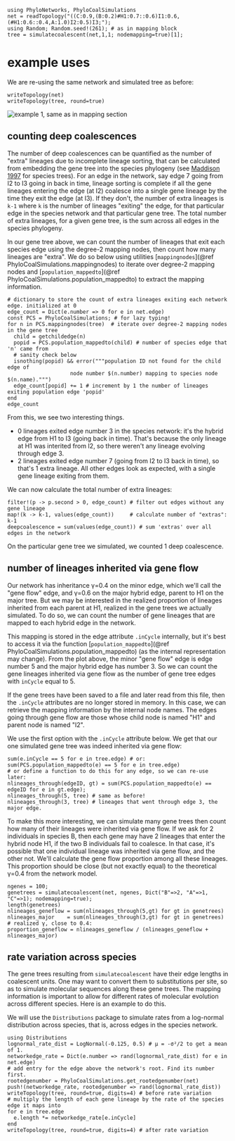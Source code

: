 ```@setup downstreamexamples
using PhyloNetworks, PhyloCoalSimulations
net = readTopology("((C:0.9,(B:0.2)#H1:0.7::0.6)I1:0.6,(#H1:0.6::0.4,A:1.0)I2:0.5)I3;");
using Random; Random.seed!(261); # as in mapping block
tree = simulatecoalescent(net,1,1; nodemapping=true)[1];
```
# example uses

We are re-using the same network and simulated tree as before:
```@repl downstreamexamples
writeTopology(net)
writeTopology(tree, round=true)
```
![example 1, same as in mapping section](../assets/figures/genetree_example1.svg)

##  counting deep coalescences

The number of deep coalescences can be quantified as the number of
"extra" lineages due to incomplete lineage sorting, that can be calculated
from embedding the gene tree into the species phylogeny
(see [Maddison 1997](https://doi.org/10.1093/sysbio/46.3.523) for species trees).
For an edge in the network, say edge 7 going from I2 to I3 going in back in time,
lineage sorting is complete if all the gene lineages entering the edge (at I2)
coalesce into a single gene lineage by the time they exit the edge (at I3).
If they don't, the number of extra lineages is `k-1` where `k` is the number of
lineages "exiting" the edge, for that particular edge in the species network
and that particular gene tree.
The total number of extra lineages, for a given gene tree, is the sum across
all edges in the species phylogeny.

In our gene tree above, we can count the number of lineages that exit each
species edge using the degree-2 mapping nodes,
then count how many lineages are "extra". We do so below using utilities
[`mappingnodes`](@ref PhyloCoalSimulations.mappingnodes)
to iterate over degree-2 mapping nodes and
[`population_mappedto`](@ref PhyloCoalSimulations.population_mappedto)
to extract the mapping information.

```@repl downstreamexamples
# dictionary to store the count of extra lineages exiting each network edge. initialized at 0
edge_count = Dict(e.number => 0 for e in net.edge)
const PCS = PhyloCoalSimulations; # for lazy typing!
for n in PCS.mappingnodes(tree)  # iterate over degree-2 mapping nodes in the gene tree
  child = getchildedge(n)
  popid = PCS.population_mappedto(child) # number of species edge that 'n' came from
  # sanity check below
  isnothing(popid) && error("""population ID not found for the child edge of
                    node number $(n.number) mapping to species node $(n.name).""")
  edge_count[popid] += 1 # increment by 1 the number of lineages exiting population edge 'popid'
end
edge_count
```

From this, we see two interesting things.
- 0 lineages exited edge number 3 in the species network: it's the hybrid
  edge from H1 to I3 (going back in time). That's because the only lineage
  at H1 was interited from I2, so there weren't any lineage evolving through edge 3.
- 2 lineages exited edge number 7 (going from I2 to I3 back in time),
  so that's 1 extra lineage. All other edges look as expected, with a single
  gene lineage exiting from them.

We can now calculate the total number of extra lineages:

```@repl downstreamexamples
filter!(p -> p.second > 0, edge_count) # filter out edges without any gene lineage
map!(k -> k-1, values(edge_count))     # calculate number of "extras": k-1
deepcoalescence = sum(values(edge_count)) # sum 'extras' over all edges in the network
```

On the particular gene tree we simulated, we counted 1 deep coalescence.

## number of lineages inherited via gene flow

Our network has inheritance γ=0.4 on the minor edge, which we'll call the
"gene flow" edge, and γ=0.6 on the major hybrid edge, parent to H1 on the major tree.
But we may be interested in the realized proportion of lineages inherited
from each parent at H1, realized in the gene trees we actually simulated.
To do so, we can count the number of gene lineages that are mapped to each
hybrid edge in the network.

This mapping is stored in the edge attribute `.inCycle` internally,
but it's best to access it via the function [`population_mappedto`](@ref PhyloCoalSimulations.population_mappedto)
(as the internal representation may change).
From the plot above, the minor "gene flow" edge is edge number 5 and the
major hybrid edge has number 3.
So we can count the gene lineages inherited via gene flow
as the number of gene tree edges with `inCycle` equal to 5.

If the gene trees have been saved to a file and later read from this file,
then the `.inCycle` attributes are no longer stored in memory. In this case,
we can retrieve the mapping information by the internal node names.
The edges going through gene flow are those whose child node is named "H1"
and parent node is named "I2".

We use the first option with the `.inCycle` attribute below.
We get that our one simulated gene tree was indeed inherited via gene flow:

```@repl downstreamexamples
sum(e.inCycle == 5 for e in tree.edge) # or:
sum(PCS.population_mappedto(e) == 5 for e in tree.edge)
# or define a function to do this for any edge, so we can re-use later:
nlineages_through(edgeID, gt) = sum(PCS.population_mappedto(e) == edgeID for e in gt.edge);
nlineages_through(5, tree) # same as before!
nlineages_through(3, tree) # lineages that went through edge 3, the major edge.
```

To make this more interesting, we can simulate many gene trees
then count how many of their lineages were inherited via gene flow.
If we ask for 2 individuals in species B,
then each gene may have 2 lineages that enter the hybrid node H1,
if the two B individuals fail to coalesce. In that case, it's possible that one
individual lineage was inherited via gene flow, and the other not.
We'll calculate the gene flow proportion among all these lineages.
This proportion should be close (but not exactly equal) to the theoretical
γ=0.4 from the network model.

```@repl downstreamexamples
ngenes = 100;
genetrees = simulatecoalescent(net, ngenes, Dict("B"=>2, "A"=>1, "C"=>1); nodemapping=true);
length(genetrees)
nlineages_geneflow = sum(nlineages_through(5,gt) for gt in genetrees)
nlineages_major    = sum(nlineages_through(3,gt) for gt in genetrees)
# realized γ, close to 0.4:
proportion_geneflow = nlineages_geneflow / (nlineages_geneflow + nlineages_major)
```

## rate variation across species

The gene trees resulting from `simulatecoalescent` have their edge lengths
in coalescent units. One may want to convert them to substitutions per site,
so as to simulate molecular sequences along these gene trees.
The mapping information is important to allow for different rates of molecular
evolution across different species. Here is an example to do this.

We will use the `Distributions` package to simulate rates from a log-normal
distribution across species, that is, across edges in the species network.

```@repl downstreamexamples
using Distributions
lognormal_rate_dist = LogNormal(-0.125, 0.5) # μ = -σ²/2 to get a mean of 1.
networkedge_rate = Dict(e.number => rand(lognormal_rate_dist) for e in net.edge)
# add entry for the edge above the network's root. Find its number first.
rootedgenumber = PhyloCoalSimulations.get_rootedgenumber(net)
push!(networkedge_rate, rootedgenumber => rand(lognormal_rate_dist))
writeTopology(tree, round=true, digits=4) # before rate variation
# multiply the length of each gene lineage by the rate of the species edge it maps into
for e in tree.edge
  e.length *= networkedge_rate[e.inCycle]
end
writeTopology(tree, round=true, digits=4) # after rate variation
```
